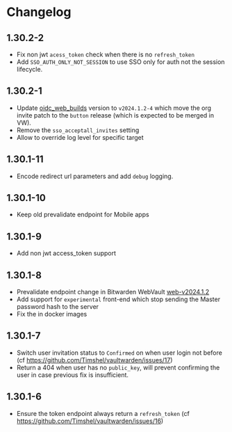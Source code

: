 # Changelog

## 1.30.2-2

 - Fix non jwt `acess_token` check when there is no `refresh_token`
 - Add `SSO_AUTH_ONLY_NOT_SESSION` to use SSO only for auth not the session lifecycle.

## 1.30.2-1

 - Update [oidc_web_builds](https://github.com/Timshel/oidc_web_builds) version to `v2024.1.2-4` which move the org invite patch to the `button` release (which is expected to be merged in VW).
 - Remove the `sso_acceptall_invites` setting
 - Allow to override log level for specific target

## 1.30.1-11

 - Encode redirect url parameters and add `debug` logging.

## 1.30.1-10

 - Keep old prevalidate endpoint for Mobile apps

## 1.30.1-9

 - Add non jwt access_token support

## 1.30.1-8

 - Prevalidate endpoint change in Bitwarden WebVault [web-v2024.1.2](https://github.com/bitwarden/clients/tree/web-v2024.1.2/apps/web)
 - Add support for `experimental` front-end which stop sending the Master password hash to the server
 - Fix the in docker images

## 1.30.1-7

 - Switch user invitation status to `Confirmed` on when user login not before (cf https://github.com/Timshel/vaultwarden/issues/17)
 - Return a 404 when user has no `public_key`, will prevent confirming the user in case previous fix is insufficient.

## 1.30.1-6

 - Ensure the token endpoint always return a `refresh_token` (cf https://github.com/Timshel/vaultwarden/issues/16)
